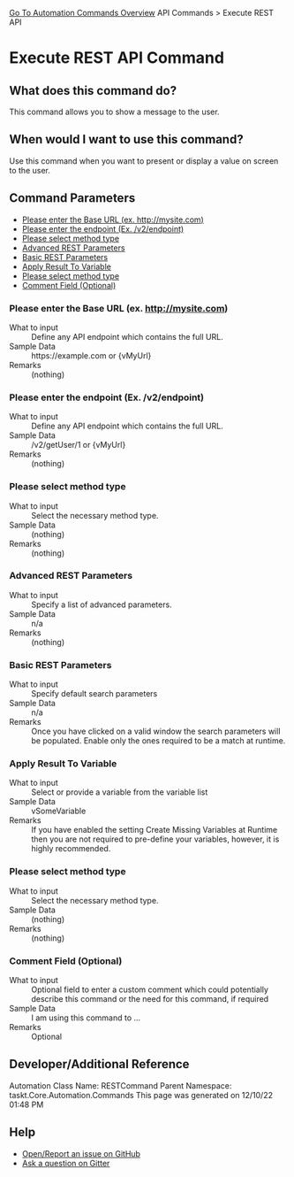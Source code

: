 <!--TITLE: Execute REST API Command -->
<!-- SUBTITLE: a command in the API Commands group. -->
[Go To Automation Commands Overview](/automation-commands.md)
API Commands &gt; Execute REST API


# Execute REST API Command


## What does this command do?
This command allows you to show a message to the user.


## When would I want to use this command?
Use this command when you want to present or display a value on screen to the user.


## Command Parameters
- [Please enter the Base URL (ex. http://mysite.com)](#param_0)
- [Please enter the endpoint (Ex. /v2/endpoint)](#param_1)
- [Please select method type](#param_2)
- [Advanced REST Parameters](#param_3)
- [Basic REST Parameters](#param_4)
- [Apply Result To Variable](#param_5)
- [Please select method type](#param_6)
- [Comment Field (Optional)](#param_7)


<a id="param_0"></a>
### Please enter the Base URL (ex. http://mysite.com)


<dl>
<dt>What to input</dt><dd>Define any API endpoint which contains the full URL.</dd>
<dt>Sample Data</dt><dd>https://example.com or {vMyUrl}</dd>
<dt>Remarks</dt><dd>(nothing)</dd>
</dl>




<a id="param_1"></a>
### Please enter the endpoint (Ex. /v2/endpoint)


<dl>
<dt>What to input</dt><dd>Define any API endpoint which contains the full URL.</dd>
<dt>Sample Data</dt><dd>/v2/getUser/1 or {vMyUrl}</dd>
<dt>Remarks</dt><dd>(nothing)</dd>
</dl>




<a id="param_2"></a>
### Please select method type


<dl>
<dt>What to input</dt><dd>Select the necessary method type.</dd>
<dt>Sample Data</dt><dd>(nothing)</dd>
<dt>Remarks</dt><dd>(nothing)</dd>
</dl>




<a id="param_3"></a>
### Advanced REST Parameters


<dl>
<dt>What to input</dt><dd>Specify a list of advanced parameters.</dd>
<dt>Sample Data</dt><dd>n/a</dd>
<dt>Remarks</dt><dd>(nothing)</dd>
</dl>




<a id="param_4"></a>
### Basic REST Parameters


<dl>
<dt>What to input</dt><dd>Specify default search parameters</dd>
<dt>Sample Data</dt><dd>n/a</dd>
<dt>Remarks</dt><dd>Once you have clicked on a valid window the search parameters will be populated.  Enable only the ones required to be a match at runtime.</dd>
</dl>




<a id="param_5"></a>
### Apply Result To Variable


<dl>
<dt>What to input</dt><dd>Select or provide a variable from the variable list</dd>
<dt>Sample Data</dt><dd>vSomeVariable</dd>
<dt>Remarks</dt><dd>If you have enabled the setting Create Missing Variables at Runtime then you are not required to pre-define your variables, however, it is highly recommended.</dd>
</dl>




<a id="param_6"></a>
### Please select method type


<dl>
<dt>What to input</dt><dd>Select the necessary method type.</dd>
<dt>Sample Data</dt><dd>(nothing)</dd>
<dt>Remarks</dt><dd>(nothing)</dd>
</dl>




<a id="param_7"></a>
### Comment Field (Optional)


<dl>
<dt>What to input</dt><dd>Optional field to enter a custom comment which could potentially describe this command or the need for this command, if required</dd>
<dt>Sample Data</dt><dd>I am using this command to ...</dd>
<dt>Remarks</dt><dd>Optional</dd>
</dl>




## Developer/Additional Reference
Automation Class Name: RESTCommand
Parent Namespace: taskt.Core.Automation.Commands
This page was generated on 12/10/22 01:48 PM


## Help
- [Open/Report an issue on GitHub](https://github.com/rcktrncn/taskt/issues/new)
- [Ask a question on Gitter](https://gitter.im/taskt-rpa/Lobby)
